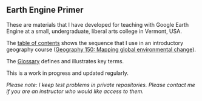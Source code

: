 ## Earth Engine Primer  

These are materials that I have developed for teaching with Google Earth Engine at a small, undergraduate, liberal arts college in Vermont, USA.  

The [table of contents](toc.md) shows the sequence that I use in an introductory geography course ([Geography 150: Mapping global environmental change](https://geog0150.github.io/s22/)).  

The [Glossary](glossary.md) defines and illustrates key terms.  

This is a work in progress and updated regularly.    

_Please note: I keep test problems in private repositories. Please contact me if you are an instructor who would like access to them._  
